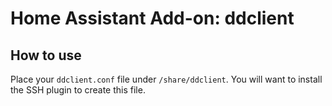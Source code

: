 # Home Assistant Add-on: ddclient

## How to use

Place your `ddclient.conf` file under `/share/ddclient`. You will want to install the SSH plugin to create this file.
